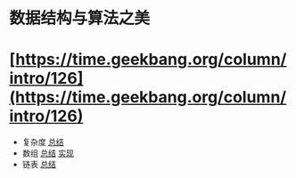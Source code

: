 # 数据结构与算法之美 

# [https://time.geekbang.org/column/intro/126](https://time.geekbang.org/column/intro/126)

- 复杂度 [总结](./notes/Complexity.md)
- 数组 [总结](./notes/Array.md)
  [实现](./src/main/java/com/lizeteng/data_structures_and_algorithms/_05_array/ArrayList.java)
- 链表 [总结](./notes/Linkedlist.md)
